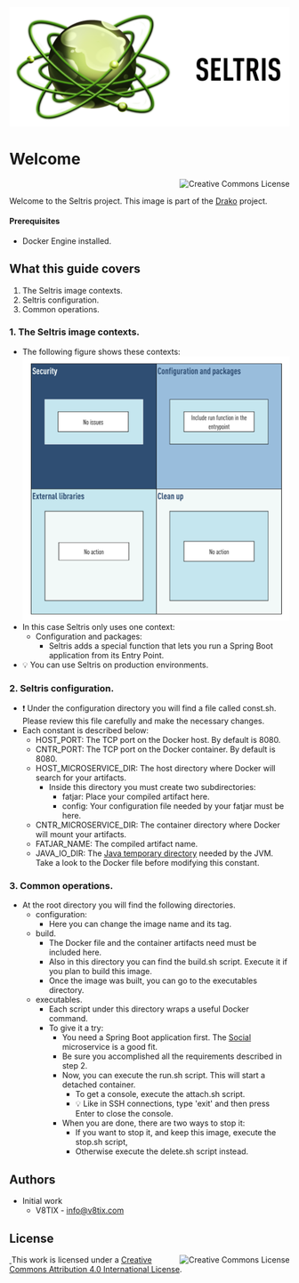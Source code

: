 ![seltris image](./resources/seltris-title.png)

# Welcome

<a rel="license" href="http://creativecommons.org/licenses/by/4.0/"><img alt="Creative Commons License" style="display: block; border-width:0; float: right" align="left" src="https://i.creativecommons.org/l/by/4.0/88x31.png"/></a><br/>

Welcome to the Seltris project. This image is part of the [Drako](https://github.com/v8tix/drako) project.

#### Prerequisites
* Docker Engine installed.

## What this guide covers
1. The Seltris image contexts.
2. Seltris configuration.
3. Common operations.
### 1. The Seltris image contexts.
* The following figure shows these contexts:
![seltris image](resources/seltris-contexts.png)
* In this case Seltris only uses one context: 
  * Configuration and packages: 
    * Seltris adds a special function that lets you run a Spring Boot application from its Entry Point.  
* :bulb: You can use Seltris on production environments.    
### 2. Seltris configuration.
* :exclamation: Under the configuration directory you will find a file called const.sh. Please review this file carefully and make the necessary changes.  
* Each constant is described below:
  * HOST_PORT: The TCP port on the Docker host. By default is 8080.
  * CNTR_PORT: The TCP port on the Docker container. By default is 8080.
  * HOST_MICROSERVICE_DIR: The host directory where Docker will search for your artifacts. 
    * Inside this directory you must create two subdirectories:
      * fatjar: Place your compiled artifact here.  
      * config: Your configuration file needed by your fatjar must be here.
  * CNTR_MICROSERVICE_DIR: The container directory where Docker will mount your artifacts.
  * FATJAR_NAME: The compiled artifact name.      
  * JAVA_IO_DIR: The [Java temporary directory](https://examples.javacodegeeks.com/core-java/io/java-io-tmpdir-example/) needed by the JVM. Take a look to the Docker file before modifying this constant. 
### 3. Common operations.
* At the root directory you will find the following directories.
  * configuration:
    * Here you can change the image name and its tag. 
  * build.
    * The Docker file and the container artifacts need must be included here.
    * Also in this directory you can find the build.sh script. Execute it if you plan to build this image. 
    * Once the image was built, you can go to the executables directory.
  * executables.
    * Each script under this directory wraps a useful Docker command.
    * To give it a try:
      * You need a Spring Boot application first. The [Social](https://github.com/v8tix/social) microservice is a good fit.
      * Be sure you accomplished all the requirements described in step 2.
      * Now, you can execute the run.sh script. This will start a detached container.
        * To get a console, execute the attach.sh script.
        * :bulb: Like in SSH connections, type 'exit' and then press Enter to close the console.
      * When you are done, there are two ways to stop it:
        * If you want to stop it, and keep this image, execute the stop.sh script,         
        * Otherwise execute the delete.sh script instead.
## Authors
* Initial work
  * V8TIX - info@v8tix.com   
## License  
<a rel="license" href="http://creativecommons.org/licenses/by/4.0/"><img alt="Creative Commons License" style="display: block; border-width:0; float: right" align="left" src="https://i.creativecommons.org/l/by/4.0/88x31.png"/>&nbsp;</a>This work is licensed under a [Creative Commons Attribution 4.0 International License](http://creativecommons.org/licenses/by/4.0/).  
  













 